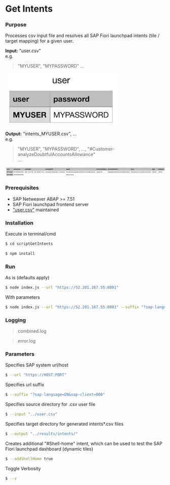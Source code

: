 # Get Intents

### Purpose

Processes csv input file and resolves all SAP Fiori launchpad intents (tile / target mapping) for a given user.

**Input:** "user.csv"   
e.g.  
> "MYUSER", "MYPASSWORD"
> ...

![User](https://github.com/frumania/sap-flp-smoke-test-uiveri5/blob/master/docs/img/user.png)

**Output:** "intents_MYUSER.csv", ...    
e.g.  
> "MYUSER", "MYPASSWORD", ..., "#Customer-analyzeDoubtfulAccountsAllowance"  
> ...

![Intents](https://github.com/frumania/sap-flp-smoke-test-uiveri5/blob/master/docs/img/intents.png)

### Prerequisites

* SAP Netweaver ABAP >= 7.51
* SAP Fiori launchpad frontend server
* ["user.csv"](https://github.com/frumania/sap-flp-smoke-test-uiveri5/blob/master/user.csv) maintained

### Installation

Execute in terminal/cmd

```bash
$ cd scriptGetIntents
```

```bash
$ npm install
```

### Run

As is (defaults apply)  
```bash
$ node index.js --url "https://52.201.167.55:8001"
```

With parameters  
```bash
$ node index.js --url "https://52.201.167.55:8001" --suffix "?sap-language=EN&sap-client=000" --input "../user.csv" --output "../results/intents/" --addShellHome true --v
```

### Logging

> combined.log

> error.log

### Parameters

Specifies SAP system url/host
```bash
$ --url "https://HOST:PORT"
```

Specifies url suffix
```bash
$ --suffix "?sap-language=EN&sap-client=000"
```

Specifies source directory for .csv user file
```bash
$ --input "../user.csv"
```

Specifies target directory for generated intents*.csv files
```bash
$ --output "../results/intents/"
```

Creates additional "#Shell-home" intent, which can be used to test the SAP Fiori launchpad dashboard (dynamic tiles)
```bash
$ --addShellHome true
```

Toggle Verbosity  
```bash
$ --v
```